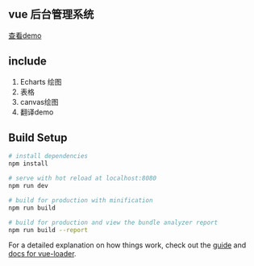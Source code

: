 ## vue 后台管理系统

[查看demo](https://wz-sansamilly.github.io/vue-backstage-mag/dist/index.html#/profile)
## include
1. Echarts 绘图
2. 表格
3. canvas绘图
4. 翻译demo
## Build Setup

``` bash
# install dependencies
npm install

# serve with hot reload at localhost:8080
npm run dev

# build for production with minification
npm run build

# build for production and view the bundle analyzer report
npm run build --report
```

For a detailed explanation on how things work, check out the [guide](http://vuejs-templates.github.io/webpack/) and [docs for vue-loader](http://vuejs.github.io/vue-loader).

